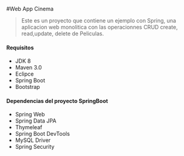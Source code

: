 #Web App Cinema
>  Este es un proyecto que contiene un ejemplo con Spring, una aplicacion web monolitica con las operacionnes CRUD create, read,update, delete de Peliculas.

#### Requisitos
- JDK 8 
- Maven 3.0
- Eclipce 
- Spring Boot
- Bootstrap

#### Dependencias del proyecto SpringBoot
- Spring Web
- Spring Data JPA
- Thymeleaf
- Spring Boot DevTools
- MySQL Driver
- Spring Security
